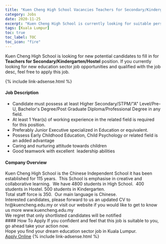 ```yaml
---
title: "Kuen Cheng High School Vacancies Teachers for Secondary/Kindergarten/Hostel" 
category: Jobs 
date: 2020-11-25 
excerpt: "Kuen Cheng High School is currently looking for suitable person to fill in the Teachers for Secondary/Kindergarten/Hostel which positioned at Kuala Lumpur" 
tags: [Kuala Lumpur] 
toc: true 
toc_label: TOC 
toc_icon: "fire" 
--- 
```


<p>Kuen Cheng High School is looking for new potential candidates to fill in for <b>Teachers for Secondary/Kindergarten/Hostel</b> position. If you currently looking for new education sector job opportunities and qualified with the job desc, feel free to apply this job.
</p>{% include link-adsense.html %} 
 <div><div><div><h4>Job Description</h4></div></div><div><div><span><div><ul><li>Candidate must possess at least Higher Secondary/STPM/"A" Level/Pre-U, Bachelor's Degree/Post Graduate Diploma/Professional Degree&#160;in any field.</li><li>At least 1&#160;Year(s) of working experience in the related field is required for this position.</li><li>Preferably Junior Executive specialized in Education or equivalent.</li><li>Possess Early Childhood Education, Child Psychology or related field is an added advantage</li><li>Caring and nurturing attitude towards children</li><li>Good teamwork with excellent&#160; leadership abilities</li></ul></div></span></div></div></div> 
<div><div><div><h4>Company Overview</h4></div></div><div><div><span><div><div>
	&#8203;Kuen Cheng High School is the Chinese Independent School it has been established for 115 years.&#160; This School is emphasise in creative and collaborative learning.&#160; We have 4800 students in High School.&#160; 400 students in Hostel. 500 students in Kindergarten.</div>
<div>
	Total staff force is 350.&#160; Our main language is Chinese.</div>
<div>
	Interested candidates, please forward to us an updated CV to hr@kuencheng.edu.my or visit our website if you would like to get to know us more www.kuencheng.edu.my</div>
<div>
	We regret that only shortlisted candidates will be notified&#8203;&#8203;</div></div></span></div></div></div> 
#### How To Apply 
If you confident and feel that this job is suitable to you, go ahead take your action now. <br/> 
Hope you find your dream education sector job in Kuala Lumpur. <br/> 
<a href="https://www.jobstreet.com.my/en/job/teachers-for-secondary-kindergarten-hostel-4430409?jobId=jobstreet-my-job-4430409&sectionRank=19&token=0~e0860c0d-4838-4d96-8d65-d4f9702adb83&fr=SRP%20View%20In%20New%20Ta" class="btn btn--info" target="_blank" rel="nofollow noopenner">Apply Online</a> 
{% include link-adsense.html %} 